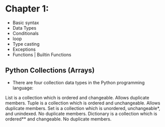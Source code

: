 # Chapter 1: 
- Basic syntax </br>
- Data Types </br>
- Conditionals </br>
- loop </br>
- Type casting </br>
- Exceptions </br>
- Functions | Builtin Functions </br> 

## Python Collections (Arrays)
- There are four collection data types in the Python programming language:

List is a collection which is ordered and changeable. Allows duplicate members.
Tuple is a collection which is ordered and unchangeable. Allows duplicate members.
Set is a collection which is unordered, unchangeable*, and unindexed. No duplicate members.
Dictionary is a collection which is ordered** and changeable. No duplicate members.
